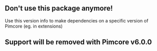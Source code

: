   
## Don't use this package anymore!

Use this version info to make dependencies on a specific version of Pimcore (eg. in extensions)

## Support will be removed with Pimcore v6.0.0

